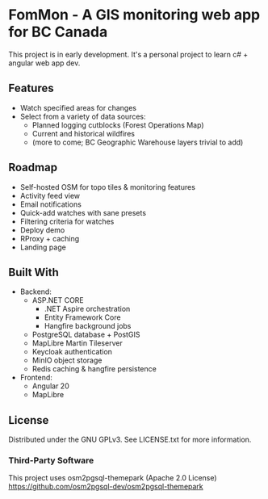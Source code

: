 # FomMon - A GIS monitoring web app for BC Canada

This project is in early development. It's a personal project to learn c# + angular web app dev. 

## Features
 - Watch specified areas for changes
 - Select from a variety of data sources:
   - Planned logging cutblocks (Forest Operations Map)
   - Current and historical wildfires
   - (more to come; BC Geographic Warehouse layers trivial to add)

## Roadmap
 - Self-hosted OSM for topo tiles & monitoring features
 - Activity feed view
 - Email notifications
 - Quick-add watches with sane presets
 - Filtering criteria for watches
 - Deploy demo
 - RProxy + caching
 - Landing page

## Built With
 - Backend:
   - ASP.NET CORE
     - .NET Aspire orchestration
     - Entity Framework Core
     - Hangfire background jobs
   - PostgreSQL database + PostGIS
   - MapLibre Martin Tileserver
   - Keycloak authentication
   - MinIO object storage
   - Redis caching & hangfire persistence
 - Frontend:
   - Angular 20
   - MapLibre

## License
Distributed under the GNU GPLv3.  See LICENSE.txt for more information.

### Third-Party Software
This project uses osm2pgsql-themepark (Apache 2.0 License)
https://github.com/osm2pgsql-dev/osm2pgsql-themepark